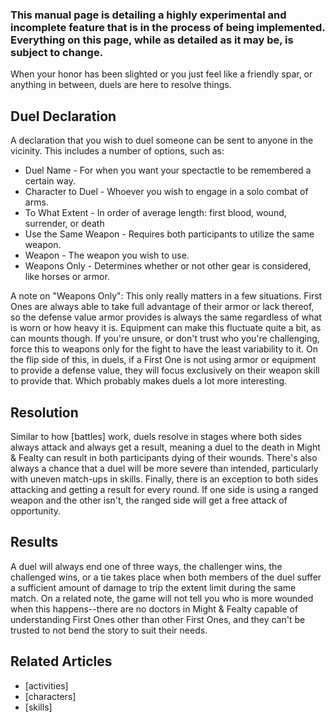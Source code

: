 ### This manual page is detailing a highly experimental and incomplete feature that is in the process of being implemented. Everything on this page, while as detailed as it may be, is subject to change. ###

When your honor has been slighted or you just feel like a friendly spar, or anything in between, duels are here to resolve things.

Duel Declaration
----------------
A declaration that you wish to duel someone can be sent to anyone in the vicinity. This includes a number of options, such as:

* Duel Name - For when you want your spectactle to be remembered a certain way.
* Character to Duel - Whoever you wish to engage in a solo combat of arms.
* To What Extent - In order of average length: first blood, wound, surrender, or death
* Use the Same Weapon - Requires both participants to utilize the same weapon.
* Weapon - The weapon you wish to use.
* Weapons Only - Determines whether or not other gear is considered, like horses or armor.

A note on "Weapons Only": This only really matters in a few situations. First Ones are always able to take full advantage of their armor or lack thereof, so the defense value armor provides is always the same regardless of what is worn or how heavy it is. Equipment can make this fluctuate quite a bit, as can mounts though. If you're unsure, or don't trust who you're challenging, force this to weapons only for the fight to have the least variability to it. On the flip side of this, in duels, if a First One is not using armor or equipment to provide a defense value, they will focus exclusively on their weapon skill to provide that. Which probably makes duels a lot more interesting.

Resolution
----------
Similar to how [battles] work, duels resolve in stages where both sides always attack and always get a result, meaning a duel to the death in Might & Fealty can result in both participants dying of their wounds. There's also always a chance that a duel will be more severe than intended, particularly with uneven match-ups in skills. Finally, there is an exception to both sides attacking and getting a result for every round. If one side is using a ranged weapon and the other isn't, the ranged side will get a free attack of opportunity.

Results
-------
A duel will always end one of three ways, the challenger wins, the challenged wins, or a tie takes place when both members of the duel suffer a sufficient amount of damage to trip the extent limit during the same match. On a related note, the game will not tell you who is more wounded when this happens--there are no doctors in Might & Fealty capable of understanding First Ones other than other First Ones, and they can't be trusted to not bend the story to suit their needs.

Related Articles
----------------
* [activities]
* [characters]
* [skills]
